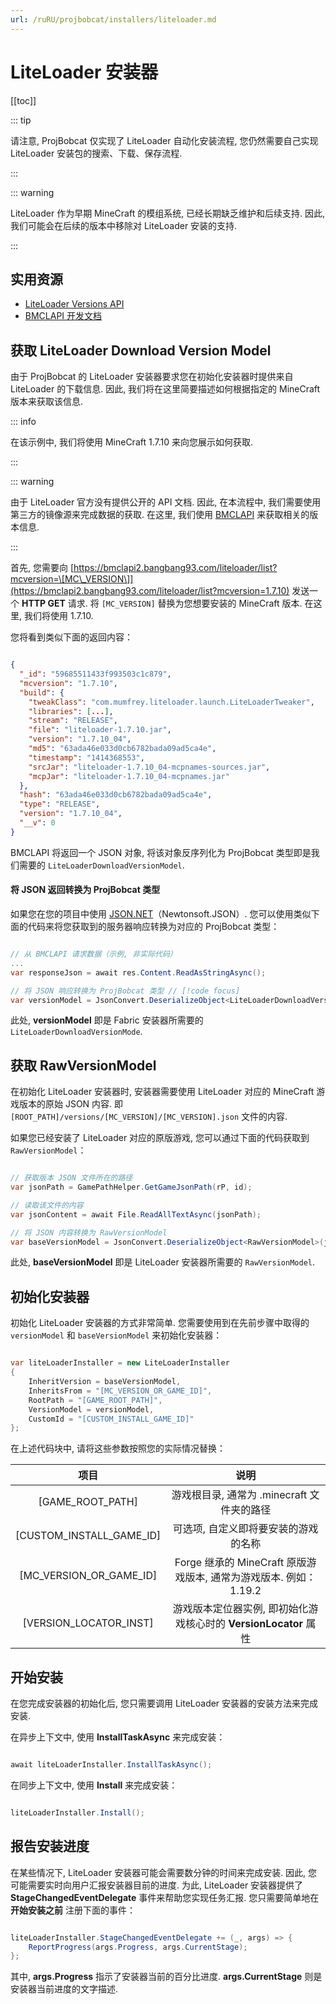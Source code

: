 ```yaml
---
url: /ruRU/projbobcat/installers/liteloader.md
---
```

# LiteLoader 安装器

\[\[toc]]

::: tip

请注意, ProjBobcat 仅实现了 LiteLoader 自动化安装流程, 您仍然需要自己实现 LiteLoader 安装包的搜索、下载、保存流程.

:::

::: warning

LiteLoader 作为早期 MineCraft 的模组系统, 已经长期缺乏维护和后续支持.
因此, 我们可能会在后续的版本中移除对 LiteLoader 安装的支持.

:::

## 实用资源

* [LiteLoader Versions API](https://dl.liteloader.com/versions/versions.json)
* [BMCLAPI 开发文档](https://bmclapidoc.bangbang93.com/)

## 获取 LiteLoader Download Version Model

由于 ProjBobcat 的 LiteLoader 安装器要求您在初始化安装器时提供来自 LiteLoader 的下载信息.
因此, 我们将在这里简要描述如何根据指定的 MineCraft 版本来获取该信息.

::: info

在该示例中, 我们将使用 MineCraft 1.7.10 来向您展示如何获取.

:::

::: warning

由于 LiteLoader 官方没有提供公开的 API 文档. 因此, 在本流程中, 我们需要使用第三方的镜像源来完成数据的获取.
在这里, 我们使用 [BMCLAPI](https://bmclapidoc.bangbang93.com/) 来获取相关的版本信息.

:::

首先, 您需要向 [https://bmclapi2.bangbang93.com/liteloader/list?mcversion=\[MC\_VERSION\]](https://bmclapi2.bangbang93.com/liteloader/list?mcversion=1.7.10) 发送一个 **HTTP GET** 请求.
将 `[MC_VERSION]` 替换为您想要安装的 MineCraft 版本. 在这里, 我们将使用 1.7.10.

您将看到类似下面的返回内容：

```json

{
  "_id": "59685511433f993503c1c879",
  "mcversion": "1.7.10",
  "build": {
    "tweakClass": "com.mumfrey.liteloader.launch.LiteLoaderTweaker",
    "libraries": [...],
    "stream": "RELEASE",
    "file": "liteloader-1.7.10.jar",
    "version": "1.7.10_04",
    "md5": "63ada46e033d0cb6782bada09ad5ca4e",
    "timestamp": "1414368553",
    "srcJar": "liteloader-1.7.10_04-mcpnames-sources.jar",
    "mcpJar": "liteloader-1.7.10_04-mcpnames.jar"
  },
  "hash": "63ada46e033d0cb6782bada09ad5ca4e",
  "type": "RELEASE",
  "version": "1.7.10_04",
  "__v": 0
}

```

BMCLAPI 将返回一个 JSON 对象, 将该对象反序列化为 ProjBobcat 类型即是我们需要的 `LiteLoaderDownloadVersionModel`.

#### 将 JSON 返回转换为 ProjBobcat 类型

如果您在您的项目中使用 [JSON.NET](https://www.newtonsoft.com/json)（Newtonsoft.JSON）.
您可以使用类似下面的代码来将您获取到的服务器响应转换为对应的 ProjBobcat 类型：

```c#

// 从 BMCLAPI 请求数据（示例, 非实际代码）
...
var responseJson = await res.Content.ReadAsStringAsync();

// 将 JSON 响应转换为 ProjBobcat 类型 // [!code focus]
var versionModel = JsonConvert.DeserializeObject<LiteLoaderDownloadVersionModel>(responseJson); // [!code focus]

```

此处, **versionModel** 即是 Fabric 安装器所需要的 `LiteLoaderDownloadVersionMode`.

## 获取 RawVersionModel

在初始化 LiteLoader 安装器时, 安装器需要使用 LiteLoader 对应的 MineCraft 游戏版本的原始 JSON 内容.
即 `[ROOT_PATH]/versions/[MC_VERSION]/[MC_VERSION].json` 文件的内容.

如果您已经安装了 LiteLoader 对应的原版游戏, 您可以通过下面的代码获取到 `RawVersionModel`：

```c#

// 获取版本 JSON 文件所在的路径
var jsonPath = GamePathHelper.GetGameJsonPath(rP, id);

// 读取该文件的内容
var jsonContent = await File.ReadAllTextAsync(jsonPath);

// 将 JSON 内容转换为 RawVersionModel
var baseVersionModel = JsonConvert.DeserializeObject<RawVersionModel>(jsonContent);

```

此处, **baseVersionModel** 即是 LiteLoader 安装器所需要的 `RawVersionModel`.

## 初始化安装器

初始化 LiteLoader 安装器的方式非常简单.
您需要使用到在先前步骤中取得的 `versionModel` 和 `baseVersionModel` 来初始化安装器：

```c#

var liteLoaderInstaller = new LiteLoaderInstaller
{
    InheritVersion = baseVersionModel,
    InheritsFrom = "[MC_VERSION_OR_GAME_ID]",
    RootPath = "[GAME_ROOT_PATH]",
    VersionModel = versionModel,
    CustomId = "[CUSTOM_INSTALL_GAME_ID]"
};

```

在上述代码块中, 请将这些参数按照您的实际情况替换：

|                 项目                  |                      说明                       |
|:-----------------------------------:|:---------------------------------------------:|
|          \[GAME\_ROOT\_PATH]           |          游戏根目录, 通常为 .minecraft 文件夹的路径          |
|      \[CUSTOM\_INSTALL\_GAME\_ID]       |              可选项, 自定义即将要安装的游戏的名称               |
|       \[MC\_VERSION\_OR\_GAME\_ID]       | Forge 继承的 MineCraft 原版游戏版本, 通常为游戏版本. 例如：1.19.2  |
|       \[VERSION\_LOCATOR\_INST]        |  游戏版本定位器实例, 即初始化游戏核心时的 **VersionLocator** 属性   |

## 开始安装

在您完成安装器的初始化后, 您只需要调用 LiteLoader 安装器的安装方法来完成安装.

在异步上下文中, 使用 **InstallTaskAsync** 来完成安装：

```c#

await liteLoaderInstaller.InstallTaskAsync();

```

在同步上下文中, 使用 **Install** 来完成安装：

```c#

liteLoaderInstaller.Install();

```

## 报告安装进度

在某些情况下, LiteLoader 安装器可能会需要数分钟的时间来完成安装.
因此, 您可能需要实时向用户汇报安装器目前的进度.
为此, LiteLoader 安装器提供了 **StageChangedEventDelegate** 事件来帮助您实现任务汇报.
您只需要简单地在 **开始安装之前** 注册下面的事件：

```c#

liteLoaderInstaller.StageChangedEventDelegate += (_, args) => {
    ReportProgress(args.Progress, args.CurrentStage);
};

```

其中,  **args.Progress** 指示了安装器当前的百分比进度. **args.CurrentStage** 则是安装器当前进度的文字描述.
